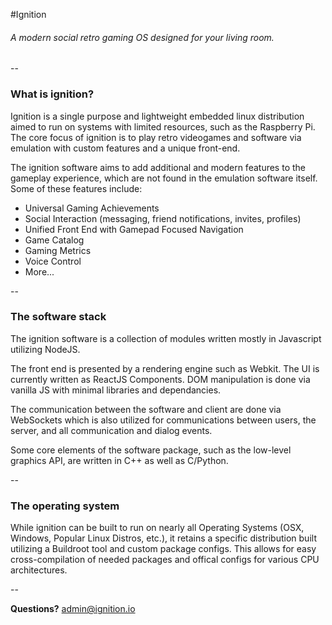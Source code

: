 #Ignition
###### A modern social retro gaming OS designed for your living room.
--

### What is ignition?

Ignition is a single purpose and lightweight embedded linux distribution aimed to run on systems with limited resources, such as the Raspberry Pi. The core focus of ignition is to play retro videogames and software via emulation with custom features and a unique front-end.

The ignition software aims to add additional and modern features to the gameplay experience, which are not found in the emulation software itself. Some of these features include:

* Universal Gaming Achievements
* Social Interaction (messaging, friend notifications, invites, profiles)
* Unified Front End with Gamepad Focused Navigation
* Game Catalog
* Gaming Metrics
* Voice Control
* More...

--

### The software stack

The ignition software is a collection of modules written mostly in Javascript utilizing NodeJS.

The front end is presented by a rendering engine such as Webkit. The UI is currently written as ReactJS Components. DOM manipulation is done via vanilla JS with minimal libraries and dependancies.

The communication between the software and client are done via WebSockets which is also utilized for communications between users, the server, and all communication and dialog events.

Some core elements of the software package, such as the low-level graphics API, are written in C++ as well as C/Python.

--

### The operating system

While ignition can be built to run on nearly all Operating Systems (OSX, Windows, Popular Linux Distros, etc.), it retains a specific distribution built utilizing a Buildroot tool and custom package configs. This allows for easy cross-compilation of needed packages and offical configs for various CPU architectures.

--

**Questions?** [admin@ignition.io](mailto:admin@ignition.io)
